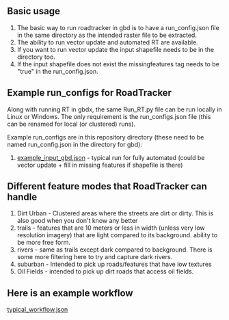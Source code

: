 ## Basic usage

1. The basic way to run roadtracker in gbd is to have a run_config.json file in the same directory as the intended raster file to be extracted. 
2. The ability to run vector update and automated RT are available. 
  1. If you want to run vector update the input shapefile needs to be in the directory too. 
  2. If the input shapefile does not exist the missingfeatures tag needs to be "true" in the run_config.json.  

## Example run_configs for RoadTracker
Along with running RT in gbdx, the same Run_RT.py file can be run locally in Linux or Windows. The only requirement is the run_configs.json file (this can be renamed for local (or clustered) runs).

Example run_configs are in this repository directory (these need to be named run_config.json in the directory for gbd):

1. [example_input_gbd.json](example_input_gbd.json) - typical run for fully automated (could be vector update + fill in missing features if shapefile is there) 

## Different feature modes that RoadTracker can handle

1. Dirt Urban - Clustered areas where the streets are dirt or dirty. This is also good when you don't know any better
2. trails - features that are 10 meters or less in width (unless very low resolution imagery) that are light compared to its background. ability to be more free form.
3. rivers - same as trails except dark compared to background. There is some more filtering here to try and capture dark rivers.
4. suburban - Intended to pick up roads/features that have low textures
5. Oil Fields - intended to pick up dirt roads that access oil fields.

## Here is an example workflow

[typical_workflow.json](typical_workflow.json)
